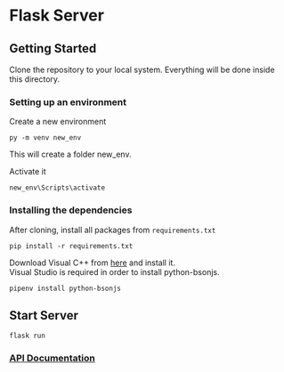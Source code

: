 # Flask Server

## Getting Started

Clone the repository to your local system. Everything will be done inside this directory.

### Setting up an environment

Create a new environment
```
py -m venv new_env
```
This will create a folder new_env. <br>

Activate it
```
new_env\Scripts\activate
```

### Installing the dependencies 

After cloning, install all packages from ```requirements.txt```
```
pip install -r requirements.txt
```

Download Visual C++ from [here](http://go.microsoft.com/fwlink/?LinkId=691126&fixForIE=.exe) and install it.<br>
Visual Studio is required in order to install python-bsonjs.
```
pipenv install python-bsonjs
```

## Start Server

```
flask run
```

### [API Documentation](https://github.com/Wander-Force/Flask-Server/blob/master/apiDoc.md)
